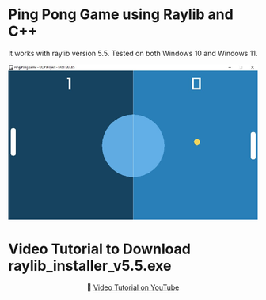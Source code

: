 # Ping Pong Game using Raylib and C++  

It works with raylib version 5.5.
Tested on both Windows 10 and Windows 11.


<p align="center">
  <img src="https://github.com/maryamimambux/Ping-Pong-Game/blob/main/Project%20Code/Ping%20Pong%20Project.jpg" alt="" width="1000">
</p> 

# Video Tutorial to Download raylib_installer_v5.5.exe

<p align="center">
🎥 <a href="https://www.youtube.com/watch?v=PaAcVk5jUd8">Video Tutorial on YouTube</a>
</p>

 
 

